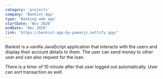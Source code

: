 ```yaml
---
category: 'projects'
company: 'Bankist-App'
type: 'Banking web app'
startDate: 'Nov 2020'
endDate: 'Dec 2020'
link: 'https://bankist-app-by-pawanjs.netlify.app/'
---
```


Bankist is a vanilla JavaScript application that interacts with the users and display their account details to them. The user can send money to other user and can also request for the loan.

There is a timer of 10 minute after that user logged out automatically. User can sort transaction as well.
